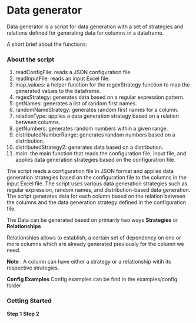 
# Data generator

Data generator is a script for data generation with a set of strategies and relations defined for generating data for columns in a dataframe.

A short brief about the functions:
### About the script

1. readConfigFile: reads a JSON configuration file.
2. readInputFile: reads an input Excel file.
3. map_values: a helper function for the regexStrategy function to map the generated values to the dataframe.
4. regexStrategy: generates data based on a regular expression pattern.
5. getNames: generates a list of random first names.
6. randomNameStrategy: generates random first names for a column.
7. relationType: applies a data generation strategy based on a relation between columns.
8. getNumbers: generates random numbers within a given range.
9. distributedNumberRange: generates random numbers based on a distribution.
10. distributedStrategy2: generates data based on a distribution.
11. main: the main function that reads the configuration file, input file, and applies data generation strategies based on the configuration file.

The script reads a configuration file in JSON format and applies data generation strategies based on the configuration file to the columns in the input Excel file. The script uses various data generation strategies such as regular expression, random names, and distribution-based data generation. The script generates data for each column based on the relation between the columns and the data generation strategy defined in the configuration file.

The Data can be generated based on primarily two ways
 **Strategies** or **Relationships**

Relationships allows to establish, a certain set of dependency on one or more columns which are already generated previously for the column we need. 

**Note** : A column can have either a strategy or a relationship witih its respective strategies.

**Config Examples**
Config examples can be find in the examples/config folder

### Getting Started
**Step 1**
**Step 2**
